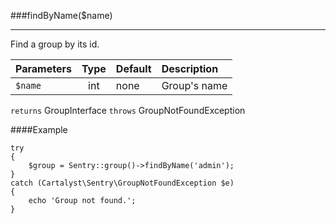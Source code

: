 <a id="findByName"></a>
###findByName($name)

----------

Find a group by its id.

Parameters                   | Type            | Default       | Description
:--------------------------- | :-------------: | :------------ | :--------------
`$name`                        | int             | none          | Group's name

`returns` GroupInterface
`throws`  GroupNotFoundException

####Example

	try
	{
		$group = Sentry::group()->findByName('admin');
	}
	catch (Cartalyst\Sentry\GroupNotFoundException $e)
	{
		echo 'Group not found.';
	}